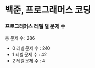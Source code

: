 # 백준, 프로그래머스 코딩
### 프로그래머스 레벨 별 문제 수
총 문제 수 : 286
- 0 레벨 문제 수 : 240
- 1 레벨 문제 수 : 42
- 2 레벨 문제 수 : 4

